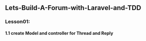 ## Lets-Build-A-Forum-with-Laravel-and-TDD

### Lesson01:
#### 1.1 create Model and controller for Thread and Reply


 
